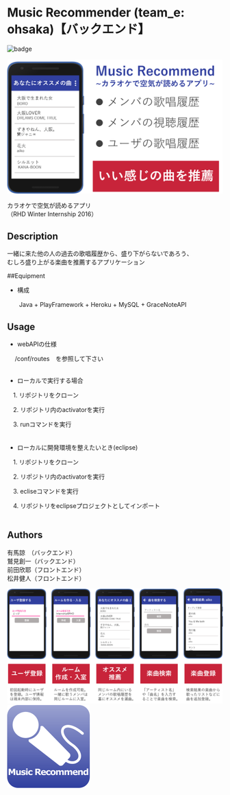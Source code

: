 Music Recommender (team_e: ohsaka)【バックエンド】
====
![badge](https://heroku-badge.herokuapp.com/?app=musicrecommender)<br><br>
![music recommender](https://github.com/kentx422/Resource/blob/master/img/Intro.png?raw=true)  

カラオケで空気が読めるアプリ  
（RHD Winter Internship 2016）  

## Description

一緒に来た他の人の過去の歌唱履歴から、盛り下がらないであろう、  
むしろ盛り上がる楽曲を推薦するアプリケーション

##Equipment

* 構成

　　Java + PlayFramework + Heroku + MySQL + GraceNoteAPI

## Usage

* webAPIの仕様

　 /conf/routes　を参照して下さい <br>
<br>
* ローカルで実行する場合

　1. リポジトリをクローン

　2. リポジトリ内のactivatorを実行

　3. runコマンドを実行<br>
　

* ローカルに開発環境を整えたいとき(eclipse)

　1. リポジトリをクローン

　2. リポジトリ内のactivatorを実行

　3. ecliseコマンドを実行

　4. リポジトリをeclipseプロジェクトとしてインポート<br>
<br>
## Authors

有馬諒　（バックエンド）  
鷲見創一（バックエンド）  
前田欣耶（フロントエンド）  
松井健人（フロントエンド）  

![music recommender](https://github.com/kentx422/Resource/blob/master/img/function.png?raw=true) 
![music recommender](https://github.com/kentx422/Resource/blob/master/img/iconBlue2.png?raw=true)  
